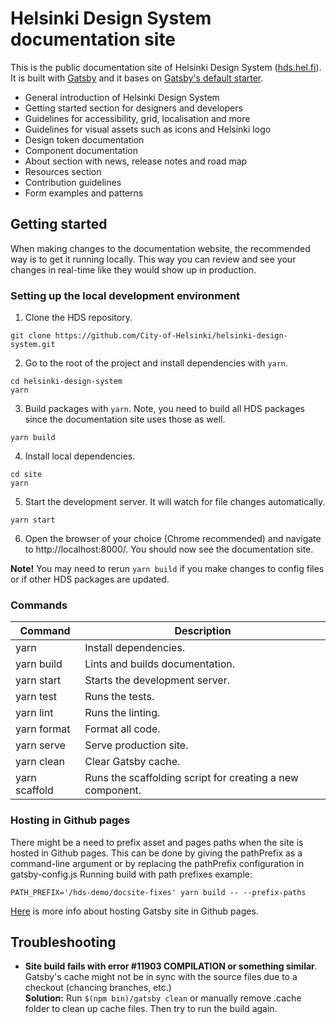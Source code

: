 # Helsinki Design System documentation site

This is the public documentation site of Helsinki Design System ([hds.hel.fi](https://hds.hel.fi/)). It is built with [Gatsby](https://www.gatsbyjs.com/) and it bases on [Gatsby's default starter](https://github.com/gatsbyjs/gatsby-starter-default).
- General introduction of Helsinki Design System
- Getting started section for designers and developers
- Guidelines for accessibility, grid, localisation and more
- Guidelines for visual assets such as icons and Helsinki logo
- Design token documentation
- Component documentation
- About section with news, release notes and road map
- Resources section
- Contribution guidelines
- Form examples and patterns

## Getting started

When making changes to the documentation website, the recommended way is to get it running locally. This way you can review and see your changes in real-time like they would show up in production.

### Setting up the local development environment

1. Clone the HDS repository.
```
git clone https://github.com/City-of-Helsinki/helsinki-design-system.git
```

2. Go to the root of the project and install dependencies with `yarn`.
```
cd helsinki-design-system
yarn
```

3. Build packages with `yarn`. Note, you need to build all HDS packages since the documentation site uses those as well.
```
yarn build
```

4. Install local dependencies.
```
cd site
yarn
```

5. Start the development server. It will watch for file changes automatically.
```
yarn start
```

6. Open the browser of your choice (Chrome recommended) and navigate to http://localhost:8000/. You should now see the documentation site.

**Note!** You may need to rerun `yarn build` if you make changes to config files or if other HDS packages are updated.

### Commands

| Command                            | Description                                               |
| ---------------------------------- | --------------------------------------------------------- |
| yarn                               | Install dependencies.                                     |
| yarn build                         | Lints and builds documentation.                           |
| yarn start                         | Starts the development server.                            |
| yarn test                          | Runs the tests.                                           |
| yarn lint                          | Runs the linting.                                         |
| yarn format                        | Format all code.                                          |
| yarn serve                         | Serve production site.                                    |
| yarn clean                         | Clear Gatsby cache.                                       |
| yarn scaffold                      | Runs the scaffolding script for creating a new component. |

### Hosting in Github pages

There might be a need to prefix asset and pages paths when the site is hosted in Github pages. This can be done by giving the pathPrefix as a command-line argument or by replacing the pathPrefix configuration in gatsby-config.js
Running build with path prefixes example:
```
PATH_PREFIX='/hds-demo/docsite-fixes' yarn build -- --prefix-paths
```
[Here](https://www.gatsbyjs.com/docs/how-to/previews-deploys-hosting/how-gatsby-works-with-github-pages/) is more info about hosting Gatsby site in Github pages.

## Troubleshooting
- **Site build fails with error #11903 COMPILATION or something similar**. Gatsby's cache might not be in sync with the source files due to a checkout (chancing branches, etc.)  
  **Solution:** Run `$(npm bin)/gatsby clean` or manually remove .cache folder to clean up cache files. Then try to run the build again.
